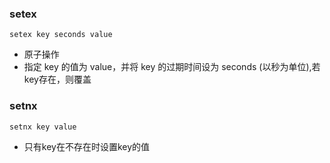 ### setex
```
setex key seconds value
```
- 原子操作
- 指定 key 的值为 value，并将 key 的过期时间设为 seconds (以秒为单位),若key存在，则覆盖

### setnx
```
setnx key value
```
- 只有key在不存在时设置key的值